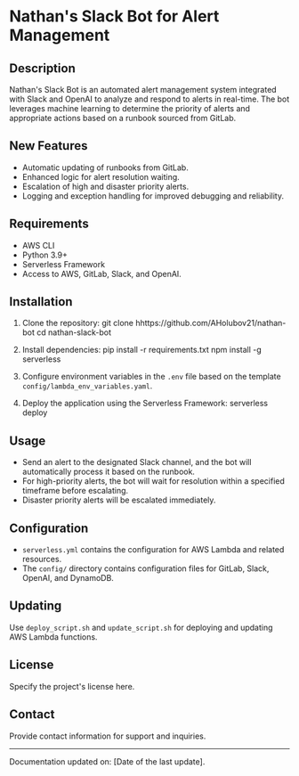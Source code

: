 # Nathan's Slack Bot for Alert Management

## Description

Nathan's Slack Bot is an automated alert management system integrated with Slack and OpenAI to analyze and respond to alerts in real-time. The bot leverages machine learning to determine the priority of alerts and appropriate actions based on a runbook sourced from GitLab.

## New Features

- Automatic updating of runbooks from GitLab.
- Enhanced logic for alert resolution waiting.
- Escalation of high and disaster priority alerts.
- Logging and exception handling for improved debugging and reliability.

## Requirements

- AWS CLI
- Python 3.9+
- Serverless Framework
- Access to AWS, GitLab, Slack, and OpenAI.

## Installation

1. Clone the repository:
git clone hhttps://github.com/AHolubov21/nathan-bot
cd nathan-slack-bot

2. Install dependencies:
pip install -r requirements.txt
npm install -g serverless


3. Configure environment variables in the `.env` file based on the template `config/lambda_env_variables.yaml`.

4. Deploy the application using the Serverless Framework:
serverless deploy


## Usage

- Send an alert to the designated Slack channel, and the bot will automatically process it based on the runbook.
- For high-priority alerts, the bot will wait for resolution within a specified timeframe before escalating.
- Disaster priority alerts will be escalated immediately.

## Configuration

- `serverless.yml` contains the configuration for AWS Lambda and related resources.
- The `config/` directory contains configuration files for GitLab, Slack, OpenAI, and DynamoDB.

## Updating

Use `deploy_script.sh` and `update_script.sh` for deploying and updating AWS Lambda functions.

## License

Specify the project's license here.

## Contact

Provide contact information for support and inquiries.

---

Documentation updated on: [Date of the last update].
